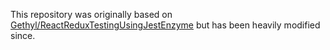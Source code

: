 This repository was originally based on [Gethyl/ReactReduxTestingUsingJestEnzyme](https://github.com/Gethyl/ReactReduxTestingUsingJestEnzyme) but has been heavily modified since.

